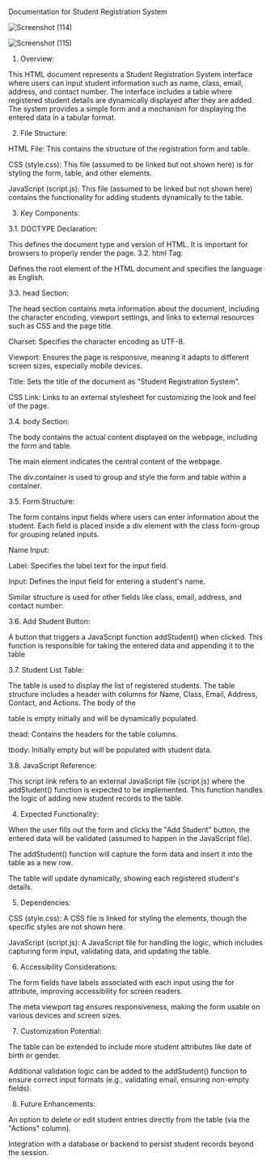Documentation for Student Registration System


![Screenshot (114)](https://github.com/user-attachments/assets/8ac2511d-10f3-4c11-be38-aa76569fef4d)


![Screenshot (115)](https://github.com/user-attachments/assets/56e326bb-8ea4-4548-9e72-dd241445fcb8)


1. Overview:

This HTML document represents a Student Registration System interface where users can input student information such as name, class, email, address, and contact number. The interface includes a table where registered student details are dynamically displayed after they are added. The system provides a simple form and a mechanism for displaying the entered data in a tabular format.

2. File Structure:

HTML File: This contains the structure of the registration form and table.

CSS (style.css): This file (assumed to be linked but not shown here) is for styling the form, table, and other elements.

JavaScript (script.js): This file (assumed to be linked but not shown here) contains the functionality for adding students dynamically to the table.

3. Key Components:

3.1. DOCTYPE Declaration:


   This defines the document type and version of HTML. It is important for browsers to properly render the page.
   3.2. html Tag:
   
   
   Defines the root element of the HTML document and specifies the language as English.
   

3.3. head Section:

The head section contains meta information about the document, including the character encoding, viewport settings, and links to external resources such as CSS and the page title.

Charset: Specifies the character encoding as UTF-8.

Viewport: Ensures the page is responsive, meaning it adapts to different screen sizes, especially mobile devices.

Title: Sets the title of the document as "Student Registration System".

CSS Link: Links to an external stylesheet for customizing the look and feel of the page.

3.4. body Section:

The body contains the actual content displayed on the webpage, including the form and table.

The main element indicates the central content of the webpage.

The div.container is used to group and style the form and table within a container.

3.5. Form Structure:

The form contains input fields where users can enter information about the student. Each field is placed inside a div element with the class form-group for grouping related inputs.

Name Input:

Label: Specifies the label text for the input field.

Input: Defines the input field for entering a student's name.

Similar structure is used for other fields like class, email, address, and contact number:


3.6. Add Student Button:

A button that triggers a JavaScript function addStudent() when clicked. This function is responsible for taking the entered data and appending it to the table


3.7. Student List Table:

The table is used to display the list of registered students. The table structure includes a header with columns for Name, Class, Email, Address, Contact, and Actions. The body of the 

table is empty initially and will be dynamically populated.

thead: Contains the headers for the table columns.

tbody: Initially empty but will be populated with student data.

3.8. JavaScript Reference:

This script link refers to an external JavaScript file (script.js) where the addStudent() function is expected to be implemented. This function handles the logic of adding new student records to the table.

4. Expected Functionality:

When the user fills out the form and clicks the "Add Student" button, the entered data will be validated (assumed to happen in the JavaScript file).

The addStudent() function will capture the form data and insert it into the table as a new row.

The table will update dynamically, showing each registered student's details.

5. Dependencies:

CSS (style.css): A CSS file is linked for styling the elements, though the specific styles are not shown here.

JavaScript (script.js): A JavaScript file for handling the logic, which includes capturing form input, validating data, and updating the table.

6. Accessibility Considerations:

The form fields have labels associated with each input using the for attribute, improving accessibility for screen readers.

The meta viewport tag ensures responsiveness, making the form usable on various devices and screen sizes.

7. Customization Potential:

The table can be extended to include more student attributes like date of birth or gender.

Additional validation logic can be added to the addStudent() function to ensure correct input formats (e.g., validating email, ensuring non-empty fields).



8. Future Enhancements:

An option to delete or edit student entries directly from the table (via the "Actions" column).

Integration with a database or backend to persist student records beyond the session.
